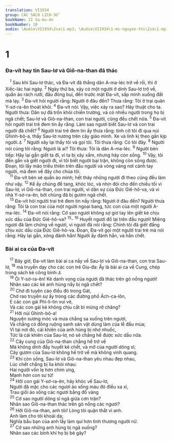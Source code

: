 ```yaml
---
translation: VI1934
group: CÁC SÁCH LỊCH-SỬ
bookName: II Sa-mu-ên 
bookNumber: 10
audio: \Audio\VI1934\2sa\1.mp3; \Audio\VI1934\1-ms-nguyen-thi\2sa\1.mp3
---
```


<div class="title"><h1>1</h1><h3>Đa-vít hay tin Sau-lơ và Giô-na-than đã thác</h3></div>
<span class="verse 2sa_1_1"> <sup>1</sup> Sau khi Sau-lơ thác, và Đa-vít đã thắng dân A-ma-léc trở về rồi, thì ở Xiếc-lác hai ngày. </span>
<span class="verse 2sa_1_2"><sup>2</sup> Ngày thứ ba, xảy có một người ở dinh Sau-lơ trở về, quần áo rách rưới, đầu đóng bụi, đến trước mặt Đa-vít, sấp mình xuống đất mà lạy. </span>
<span class="verse 2sa_1_3"><sup>3</sup> Đa-vít hỏi người rằng: Người ở đâu đến? Thưa rằng: Tôi ở trại quân Y-sơ-ra-ên thoát khỏi. </span>
<span class="verse 2sa_1_4"><sup>4</sup> Đa-vít nói: Vậy, việc xảy ra sao? Hãy thuật cho ta. Người thưa: Dân sự đã trốn khỏi chiến trường, và có nhiều người trong họ bị ngã chết; Sau-lơ và Giô-na-than, con trai người, cũng đều chết nữa. </span>
<span class="verse 2sa_1_5"><sup>5</sup> Đa-vít hỏi người trai trẻ đem tin ấy rằng: Làm sao ngươi biết Sau-lơ và con trai người đã chết? </span>
<span class="verse 2sa_1_6"><sup>6</sup> Người trai trẻ đem tin ấy thưa rằng: tình cờ tôi đi qua núi Ghinh-bô-a, thấy Sau-lơ nương trên cây giáo mình. Xe và lính kị theo gần kịp người.<a data-toggle="tooltip" data-placement="bottom" title="1Sa 31:1-6; 1Su 10:1-6">⚓</a></span>
<span class="verse 2sa_1_7"><sup>7</sup> Người xây lại thấy tôi và gọi tôi. Tôi thưa rằng: Có tôi đây. </span>
<span class="verse 2sa_1_8"><sup>8</sup> Người nói cùng tôi rằng: Ngươi là ai? Tôi thưa: Tôi là dân A-ma-léc. </span>
<span class="verse 2sa_1_9"><sup>9</sup> Người bèn tiếp: Hãy lại gần giết ta đi, vì ta bị xây xẩm, nhưng hãy còn sống. </span>
<span class="verse 2sa_1_10"><sup>10</sup> Vậy, tôi đến gần và giết người đi, vì tôi biết người bại trận, không còn sống được. Đoạn, tôi lấy mão triều thiên trên đầu người và vòng vàng nơi cánh tay người, mà đem về đây cho chúa tôi. <br/></span>
<span class="verse 2sa_1_11"> <sup>11</sup> Đa-vít bèn xé quần áo mình; hết thảy những người đi theo cũng đều làm như vậy. </span>
<span class="verse 2sa_1_12"><sup>12</sup> Kế ấy chúng để tang, khóc lóc, và nhịn đói cho đến chiều tối vì Sau-lơ, vì Giô-na-than, con trai người, vì dân sự của Đức Giê-hô-va, và vì nhà Y-sơ-ra-ên, bởi chúng đã bị gươm ngã chết. <br/></span>
<span class="verse 2sa_1_13"> <sup>13</sup> Đa-vít hỏi người trai trẻ đem tin nầy rằng: Ngươi ở đâu đến? Người thưa rằng: Tôi là con trai của một người ngoại bang, tức con của một người A-ma-léc. </span>
<span class="verse 2sa_1_14"><sup>14</sup> Đa-vít nói rằng: Cớ sao ngươi không sợ giơ tay lên giết kẻ chịu xức dầu của Đức Giê-hô-va? </span>
<span class="verse 2sa_1_15"><sup>15</sup>-</span>
<span class="verse 2sa_1_16"><sup>16</sup> Huyết ngươi đổ lại trên đầu ngươi! Miệng ngươi đã làm chứng về ngươi, vì ngươi đã nói rằng: Chính tôi đã giết đấng chịu xức dầu của Đức Giê-hô-va. Đoạn, Đa-vít gọi một người trai trẻ mà nói rằng: Hãy lại gần, xông đánh hắn! Người ấy đánh hắn, và hắn chết. <br/></span>
<div class="title"><h3>Bài ai ca của Đa-vít</h3></div>
<span class="verse 2sa_1_17"> <sup>17</sup> Bây giờ, Đa-vít làm bài ai ca nầy về Sau-lơ và Giô-na-than, con trai Sau-lơ, </span>
<span class="verse 2sa_1_18"><sup>18</sup> mà truyền dạy cho các con trẻ Giu-đa: Ấy là bài ai ca về Cung, chép trong sách kẻ công bình:<a data-toggle="tooltip" data-placement="bottom" title="Gios 10:13">⚓</a><br/></span>
<span class="verse 2sa_1_19"> <sup>19</sup> Ôi Y-sơ-ra-ên! Kẻ danh vọng của ngươi đã thác trên gò nổng ngươi! <br/> Nhân sao các kẻ anh hùng nầy bị ngã chết? <br/></span>
<span class="verse 2sa_1_20"> <sup>20</sup> Chớ đi tuyên cáo điều đó trong Gát, <br/> Chớ rao truyền sự ấy trong các đường phố Ách-ca-lôn, <br/> E các con gái Phi-li-tin vui vẻ, <br/> Và các con gái kẻ không chịu cắt bì mừng rỡ chăng? <br/></span>
<span class="verse 2sa_1_21"> <sup>21</sup> Hỡi núi Ghinh-bô-a! <br/> Nguyện sương móc và mưa chẳng sa xuống trên ngươi, <br/> Và chẳng có đồng ruộng sanh sản vật dùng làm của lễ đầu mùa; <br/> Vì tại nơi đó, cái khiên của anh hùng bị nhơ nhuốc, <br/> Tức là cái khiên của Sau-lơ, nó sẽ chẳng hề được xức dầu nữa. <br/></span>
<span class="verse 2sa_1_22"> <sup>22</sup> Cây cung của Giô-na-than chẳng hề trở về <br/> Mà không dính đầy huyết kẻ chết, và mỡ của người dõng sĩ; <br/> Cây gươm của Sau-lơ không hề trở về mà không vinh quang. <br/></span>
<span class="verse 2sa_1_23"> <sup>23</sup> Khi còn sống, Sau-lơ và Giô-na-than yêu nhau đẹp nhau, <br/> Lúc chết chẳng bị lìa khỏi nhau: <br/> Hai người vốn lẹ hơn chim ưng, <br/> Mạnh hơn con sư tử! <br/></span>
<span class="verse 2sa_1_24"> <sup>24</sup> Hỡi con gái Y-sơ-ra-ên, hãy khóc về Sau-lơ, <br/> Người đã mặc cho các ngươi áo xống màu đỏ điều xa xỉ, <br/> Trau giồi áo xống các ngươi bằng đồ vàng <br/></span>
<span class="verse 2sa_1_25"> <sup>25</sup> Cớ sao người dõng sĩ ngã giữa cơn trận? <br/> Nhân sao Giô-na-than thác trên gò nổng các ngươi? <br/></span>
<span class="verse 2sa_1_26"> <sup>26</sup> Hỡi Giô-na-than, anh tôi! Lòng tôi quặn thắt vì anh. <br/> Anh làm cho tôi khoái dạ; <br/> Nghĩa bầu bạn của anh lấy làm quí hơn tình thương người nữ. <br/></span>
<span class="verse 2sa_1_27"> <sup>27</sup> Cớ sao những anh hùng bị ngã xuống? <br/> Nhân sao các binh khí họ bị bẻ gãy? <br/></span>
